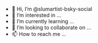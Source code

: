 - 👋 Hi, I’m @slumartist-bsky-social
- 👀 I’m interested in ...
- 🌱 I’m currently learning ...
- 💞️ I’m looking to collaborate on ...
- 📫 How to reach me ...

<!---
slumartist-bsky-social/slumartist-bsky-social is a ✨ special ✨ repository because its `README.md` (this file) appears on your GitHub profile.
You can click the Preview link to take a look at your changes.
--->
